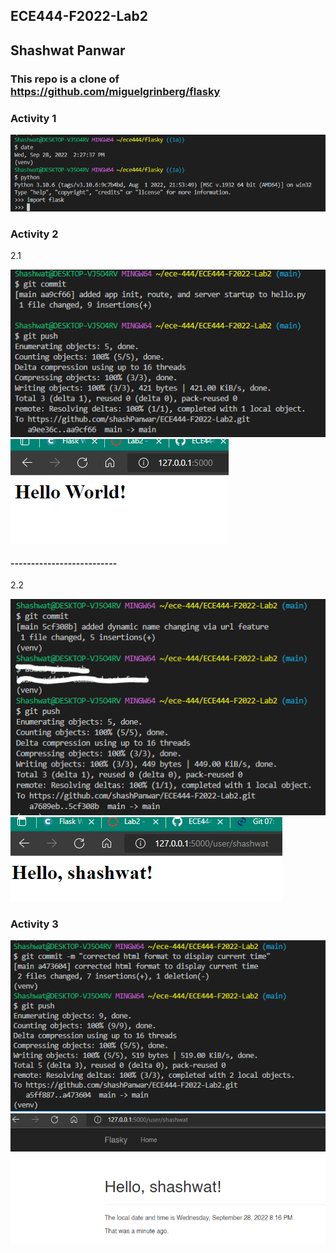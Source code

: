 ## ECE444-F2022-Lab2
## Shashwat Panwar
### This repo is a clone of https://github.com/miguelgrinberg/flasky


### Activity 1

![alt text](https://github.com/shashPanwar/ECE444-F2022-Lab2/blob/main/images/a1.PNG)

### Activity 2
2.1

![alt text](https://github.com/shashPanwar/ECE444-F2022-Lab2/blob/main/images/a2_1.PNG)
![alt text](https://github.com/shashPanwar/ECE444-F2022-Lab2/blob/main/images/2_1.PNG)

#### --------------------------

2.2

![alt text](https://github.com/shashPanwar/ECE444-F2022-Lab2/blob/main/images/a2_2.PNG)
![alt text](https://github.com/shashPanwar/ECE444-F2022-Lab2/blob/main/images/2_2.PNG)

### Activity 3

![alt text](https://github.com/shashPanwar/ECE444-F2022-Lab2/blob/main/images/a3_commit.PNG)
![alt text](https://github.com/shashPanwar/ECE444-F2022-Lab2/blob/main/images/a3.PNG)